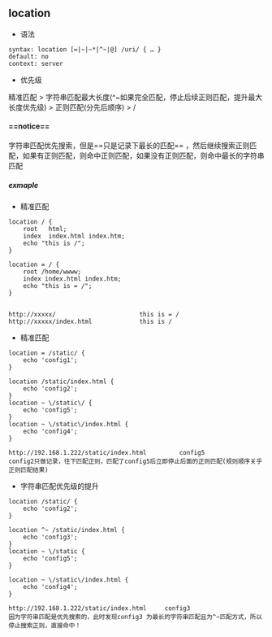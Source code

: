 ## location

* 语法

```shell
syntax: location [=|~|~*|^~|@] /uri/ { … }
default: no
context: server
```
* 优先级

精准匹配 > 字符串匹配最大长度(^~如果完全匹配，停止后续正则匹配，提升最大长度优先级) > 正则匹配(分先后顺序) > /

#### ==notice==
字符串匹配优先搜索，但是==只是记录下最长的匹配== ，然后继续搜索正则匹配，如果有正则匹配，则命中正则匹配，如果没有正则匹配，则命中最长的字符串匹配


##### exmaple

* 精准匹配
```shell
location / {
    root   html;
    index  index.html index.htm;
    echo "this is /";
}

location = / {
    root /home/wwww;
    index index.html index.htm;
    echo "this is = /";
}


http://xxxxx/                       this is = /
http://xxxxx/index.html             this is /
```
* 精准匹配
```shell
location = /static/ {
    echo 'config1';
}

location /static/index.html {
    echo 'config2';
}
location ~ \/static\/ {
    echo 'config5';
}
location ~ \/static\/index.html {
    echo 'config4';
}

http://192.168.1.222/static/index.html         config5
config2只做记录，往下匹配正则，匹配了config5后立即停止后面的正则匹配(规则顺序关乎正则匹配结果)
```
* 字符串匹配优先级的提升
```shell
location /static/ {
    echo 'config2';
}

location ^~ /static/index.html {
    echo 'config3';
}
location ~ \/static {
    echo 'config5';
}

location ~ \/static\/index.html {
    echo 'config4';
}

http://192.168.1.222/static/index.html     config3
因为字符串匹配是优先搜索的，此时发现config3 为最长的字符串匹配且为^~匹配方式，所以停止搜索正则，直接命中！
```



